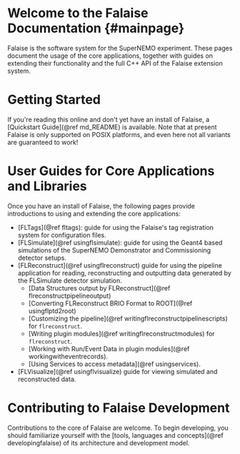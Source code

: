Welcome to the Falaise Documentation {#mainpage}
====================================
Falaise is the software system for the SuperNEMO experiment. These
pages document the usage of the core applications, together with guides
on extending their functionality and the full C++ API of the Falaise
extension system.

Getting Started
===============
If you're reading this online and don't yet have an install of Falaise, a
[Quickstart Guide](@ref md_README) is available. Note that at present
Falaise is only supported on POSIX platforms, and even here not all variants are guaranteed to work!

User Guides for Core Applications and Libraries
===============================================
Once you have an install of Falaise, the following pages provide
introductions to using and extending the core applications:

- [FLTags](@ref fltags): guide for using the Falaise's tag registration system for configuration files.
- [FLSimulate](@ref usingflsimulate): guide for using the Geant4 based simulations of the SuperNEMO Demonstrator and Commissioning detector setups.
- [FLReconstruct](@ref usingflreconstruct) guide for using the pipeline application for reading, reconstructing and outputting data generated by the FLSimulate detector simulation.
  - [Data Structures output by FLReconstruct](@ref flreconstructpipelineoutput)
  - [Converting FLReconstruct BRIO Format to ROOT](@ref usingflptd2root)
  - [Customizing the pipeline](@ref writingflreconstructpipelinescripts) for `flreconstruct`.
  - [Writing plugin modules](@ref writingflreconstructmodules) for `flreconstruct`.
  - [Working with Run/Event Data in plugin modules](@ref workingwitheventrecords).
  - [Using Services to access metadata](@ref usingservices).
- [FLVisualize](@ref usingflvisualize) guide for viewing simulated and reconstructed data.

Contributing to Falaise Development
===================================
Contributions to the core of Falaise are welcome. To begin developing,
you should familiarize yourself with the [tools, languages and concepts](@ref developingfalaise)
of its architecture and development model.
